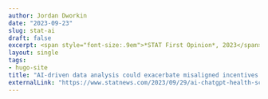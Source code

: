 ```yaml
---
author: Jordan Dworkin
date: "2023-09-23"
slug: stat-ai
draft: false
excerpt: <span style="font-size:.9em">*STAT First Opinion*, 2023</span>
layout: single
tags:
- hugo-site
title: "AI-driven data analysis could exacerbate misaligned incentives in biomedical research"
externalLink: "https://www.statnews.com/2023/09/29/ai-chatgpt-health-science-rigor-trust-biomedical-research/"
---
```

